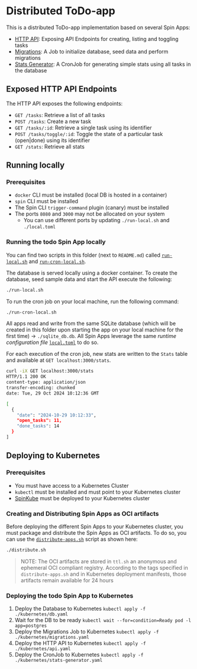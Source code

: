 # Distributed ToDo-app

This is a distributed ToDo-app implementation based on several Spin Apps:

- [HTTP API](./src/http-api/): Exposing API Endpoints for creating, listing and toggling tasks
- [Migrations](./src/migrations/): A Job to initialize database, seed data and perform migrations
- [Stats Generator](./src/stats-generator/): A CronJob for generating simple stats using all tasks in the database

## Exposed HTTP API Endpoints

The HTTP API exposes the following endpoints:

- `GET /tasks`: Retrieve a list of all tasks
- `POST /tasks`: Create a new task
- `GET /tasks/:id`: Retrieve a single task using its identifier
- `POST /tasks/toggle/:id`: Toggle the state of a particular task (open|done) using its identifier
- `GET /stats`: Retrieve all stats

## Running locally

### Prerequisites

 - `docker` CLI must be installed (local DB is hosted in a container)
 - `spin` CLI must be installed
 - The Spin CLI `trigger-command` plugin (canary) must be installed
 - The ports `8080` and `3000` may not be allocated on your system
   - You can use different ports by updating `./run-local.sh` and `./local.toml`

### Running the todo Spin App locally

You can find two scripts in this folder (next to `README.md`) called [`run-local.sh`](./run-local.sh) and [`run-cron-local.sh`](./run-cron-local.sh).

The database is served locally using a docker container. To create the database, seed sample data and start the API execute the following:

```bash
./run-local.sh
```

To run the cron job on your local machine, run the following command:

```bash
./run-cron-local.sh
```

All apps read and write from the same SQLite database (which will be created in this folder upon starting the app on your local machine for the first time) -> `./sqlite_db.db`. All Spin Apps leverage the same *runtime configuration file* [`local.toml`](./local.toml) to do so.

For each execution of the cron job, new stats are written to the `Stats` table and available at `GET localhost:3000/stats`.

```bash
curl -iX GET localhost:3000/stats
HTTP/1.1 200 OK
content-type: application/json
transfer-encoding: chunked
date: Tue, 29 Oct 2024 10:12:36 GMT

[
  {
    "date": "2024-10-29 10:12:33",
    "open_tasks": 11,
    "done_tasks": 14
  }
]
```

## Deploying to Kubernetes

### Prerequisites

- You must have access to a Kubernetes Cluster
- `kubectl` must be installed and must point to your Kubernetes cluster
- [SpinKube](https://spinkube.dev) must be deployed to your Kubernetes cluster

### Creating and Distributing Spin Apps as OCI artifacts

Before deploying the different Spin Apps to your Kubernetes cluster, you must package and distribute the Spin Apps as OCI artifacts. To do so, you can use the [`distribute-apps.sh`](./distribute-apps.sh) script as shown here:

```bash
./distribute.sh
```

> NOTE: The OCI artifacts are stored in `ttl.sh` an anonymous and ephemeral OCI compliant registry. According to the tags specified in `distribute-apps.sh` and in Kubernetes deployment manifests, those artifacts remain available for 24 hours

### Deploying the todo Spin App to Kubernetes

1. Deploy the Database to Kubernetes `kubectl apply -f ./kubernetes/db.yaml`
2. Wait for the DB to be ready `kubectl wait --for=condition=Ready pod -l app=postgres`
3. Deploy the Migrations Job to Kubernetes `kubectl apply -f ./kubernetes/migrations.yaml`
4. Deploy the HTTP API to Kubernetes `kubectl apply -f ./kubernetes/api.yaml`
5. Deploy the CronJob to Kubernetes `kubectl apply -f ./kubernetes/stats-generator.yaml`